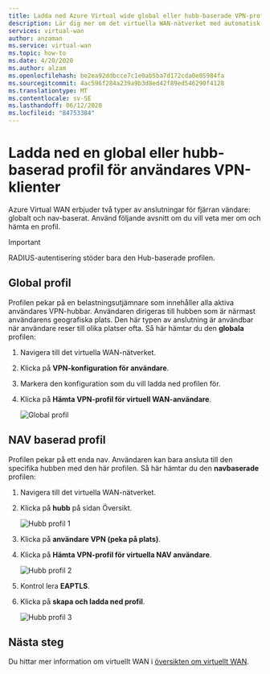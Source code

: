 ```yaml
---
title: Ladda ned Azure Virtual wide global eller hubb-baserade VPN-profiler | Microsoft Docs
description: Lär dig mer om det virtuella WAN-nätverket med automatisk skalbar anslutning från gren till gren, tillgängliga regioner och partner.
services: virtual-wan
author: anzaman
ms.service: virtual-wan
ms.topic: how-to
ms.date: 4/20/2020
ms.author: alzam
ms.openlocfilehash: be2ea92ddbcce7c1e0ab5ba7d172cda0e05984fa
ms.sourcegitcommit: 4ac596f284a239a9b3d8ed42f89ed546290f4128
ms.translationtype: MT
ms.contentlocale: sv-SE
ms.lasthandoff: 06/12/2020
ms.locfileid: "84753384"
---
```

# <a name="download-a-global-or-hub-based-profile-for-user-vpn-clients"></a>Ladda ned en global eller hubb-baserad profil för användares VPN-klienter

Azure Virtual WAN erbjuder två typer av anslutningar för fjärran vändare: globalt och nav-baserat. Använd följande avsnitt om du vill veta mer om och hämta en profil. 

> [!IMPORTANT]
> RADIUS-autentisering stöder bara den Hub-baserade profilen.

## <a name="global-profile"></a>Global profil

Profilen pekar på en belastningsutjämnare som innehåller alla aktiva användares VPN-hubbar. Användaren dirigeras till hubben som är närmast användarens geografiska plats. Den här typen av anslutning är användbar när användare reser till olika platser ofta. Så här hämtar du den **globala** profilen:

1. Navigera till det virtuella WAN-nätverket.
2. Klicka på **VPN-konfiguration för användare**.
3. Markera den konfiguration som du vill ladda ned profilen för.
4. Klicka på **Hämta VPN-profil för virtuell WAN-användare**.

   ![Global profil](./media/global-hub-profile/global1.png)

## <a name="hub-based-profile"></a>NAV baserad profil

Profilen pekar på ett enda nav. Användaren kan bara ansluta till den specifika hubben med den här profilen. Så här hämtar du den **navbaserade** profilen:

1. Navigera till det virtuella WAN-nätverket.
2. Klicka på **hubb** på sidan Översikt.

    ![Hubb profil 1](./media/global-hub-profile/hub1.png)
3. Klicka på **användare VPN (peka på plats)**.
4. Klicka på **Hämta VPN-profil för virtuella NAV användare**.

   ![Hubb profil 2](./media/global-hub-profile/hub2.png)
5. Kontrol lera **EAPTLS**.
6. Klicka på **skapa och ladda ned profil**.

   ![Hubb profil 3](./media/global-hub-profile/download.png)

## <a name="next-steps"></a>Nästa steg

Du hittar mer information om virtuellt WAN i [översikten om virtuellt WAN](virtual-wan-about.md).
